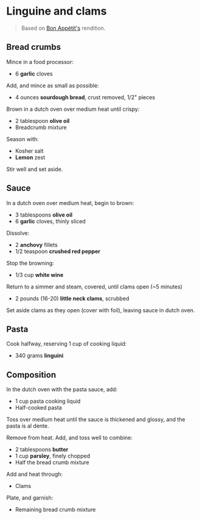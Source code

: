 Linguine and clams
==================

> Based on [Bon Appétit's](https://www.youtube.com/watch?v=ZdRq9EY7p0M) rendition.

Bread crumbs
------------

Mince in a food processor:

- 6 **garlic** cloves

Add, and mince as small as possible:

- 4 ounces **sourdough bread**, crust removed, 1/2" pieces

Brown in a dutch oven over medium heat until crispy:

- 2 tablespoon **olive oil**
- Breadcrumb mixture

Season with:

- Kosher salt
- **Lemon** zest

Stir well and set aside.

Sauce
-----

In a dutch oven over medium heat, begin to brown:

- 3 tablespoons **olive oil**
- 6 **garlic** cloves, thinly sliced

Dissolve:

- 2 **anchovy** fillets
- 1/2 teaspoon **crushed red pepper**

Stop the browning:

- 1/3 cup **white wine**

Return to a simmer and steam, covered, until clams open (~5 minutes)

- 2 pounds (16-20) **little neck clams**, scrubbed

Set aside clams as they open (cover with foil), leaving sauce in dutch oven.

Pasta
-----

Cook halfway, reserving 1 cup of cooking liquid:

- 340 grams **linguini**

Composition
-----------

In the dutch oven with the pasta sauce, add:

- 1 cup pasta cooking liquid
- Half-cooked pasta

Toss over medium heat until the sauce is thickened and glossy, and the pasta is al dente.

Remove from heat. Add, and toss well to combine:

- 2 tablespoons **butter**
- 1 cup **parsley**, finely chopped
- Half the bread crumb mixture

Add and heat through:

- Clams

Plate, and garnish:

- Remaining bread crumb mixture
